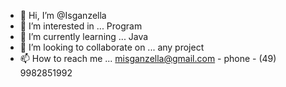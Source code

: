 - 👋 Hi, I’m @Isganzella
- 👀 I’m interested in ... Program
- 🌱 I’m currently learning ... Java
- 💞️ I’m looking to collaborate on ... any project
- 📫 How to reach me ... misganzella@gmail.com - phone - (49) 9982851992

<!---
Isganzella/Isganzella is a ✨ special ✨ repository because its `README.md` (this file) appears on your GitHub profile.
You can click the Preview link to take a look at your changes.
--->
